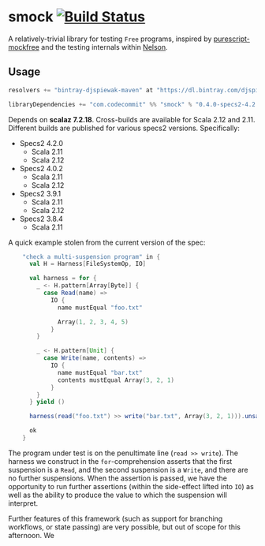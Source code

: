 # smock [![Build Status](https://travis-ci.org/djspiewak/smock.svg?branch=master)](https://travis-ci.org/djspiewak/smock)

A relatively-trivial library for testing `Free` programs, inspired by [purescript-mockfree](https://github.com/slamdata/purescript-mockfree) and the testing internals within [Nelson](https://github.com/Verizon/nelson/tree/master/core/src/test/scala/test).

## Usage

```sbt
resolvers += "bintray-djspiewak-maven" at "https://dl.bintray.com/djspiewak/maven"

libraryDependencies += "com.codecommit" %% "smock" % "0.4.0-specs2-4.2.0" % "test"
```

Depends on **scalaz 7.2.18**.  Cross-builds are available for Scala 2.12 and 2.11.  Different builds are published for various specs2 versions.  Specifically:

- Specs2 4.2.0
  + Scala 2.11
  + Scala 2.12
- Specs2 4.0.2
  + Scala 2.11
  + Scala 2.12
- Specs2 3.9.1
  + Scala 2.11
  + Scala 2.12
- Specs2 3.8.4
  + Scala 2.11

A quick example stolen from the current version of the spec:

```scala
    "check a multi-suspension program" in {
      val H = Harness[FileSystemOp, IO]

      val harness = for {
        _ <- H.pattern[Array[Byte]] {
          case Read(name) =>
            IO {
              name mustEqual "foo.txt"

              Array(1, 2, 3, 4, 5)
            }
        }

        _ <- H.pattern[Unit] {
          case Write(name, contents) =>
            IO {
              name mustEqual "bar.txt"
              contents mustEqual Array(3, 2, 1)
            }
        }
      } yield ()

      harness(read("foo.txt") >> write("bar.txt", Array(3, 2, 1))).unsafePerformIO()

      ok
    }
```

The program under test is on the penultimate line (`read >> write`).  The harness we construct in the `for`-comprehension asserts that the first suspension is a `Read`, and the second suspension is a `Write`, and there are no further suspensions.  When the assertion is passed, we have the opportunity to run further assertions (within the side-effect lifted into `IO`) as well as the ability to produce the value to which the suspension will interpret.

Further features of this framework (such as support for branching workflows, or state passing) are very possible, but out of scope for this afternoon.
We 
